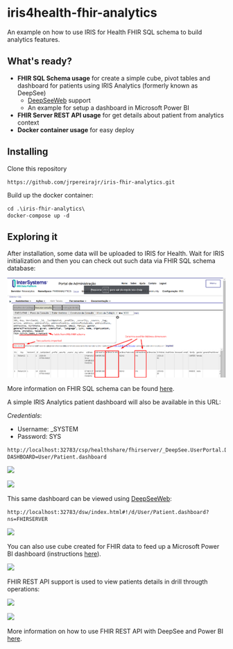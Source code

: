 # iris4health-fhir-analytics

An example on how to use IRIS for Health FHIR SQL schema to build analytics features.

## What's ready?

* **FHIR SQL Schema usage** for create a simple cube, pivot tables and dashboard for patients using IRIS Analytics (formerly known as DeepSee)
  * [DeepSeeWeb](https://openexchange.intersystems.com/package/DeepSeeWeb) support
  * An example for setup a dashboard in Microsoft Power BI
* **FHIR Server REST API usage** for get details about patient from analytics context
* **Docker container usage** for easy deploy

## Installing

Clone this repository

```
https://github.com/jrpereirajr/iris-fhir-analytics.git
```

Build up the docker container:

```
cd .\iris-fhir-analytics\
docker-compose up -d
```

## Exploring it

After installation, some data will be uploaded to IRIS for Health. Wait for IRIS initialization and then you can check out such data via FHIR SQL schema database:

<img src="https://raw.githubusercontent.com/jrpereirajr/iris4health-fhir-analytics/master/img/Screenshot_36.png"></img>

More information on FHIR SQL schema can be found [here](doc/fhir-sql-schema.md).

A simple IRIS Analytics patient dashboard will also be available in this URL:

*Credentials*:
 * Username: _SYSTEM
 * Password: SYS

```
http://localhost:32783/csp/healthshare/fhirserver/_DeepSee.UserPortal.DashboardViewer.zen?DASHBOARD=User/Patient.dashboard
```

<img src="https://raw.githubusercontent.com/jrpereirajr/iris-fhir-analytics/master/img/Lt94eO0NZa.gif"></img>

<img src="https://raw.githubusercontent.com/jrpereirajr/iris-fhir-analytics/master/img/d2kAcL27Uo.gif"></img>

This same dashboard can be viewed using [DeepSeeWeb](https://openexchange.intersystems.com/package/DeepSeeWeb):

```
http://localhost:32783/dsw/index.html#!/d/User/Patient.dashboard?ns=FHIRSERVER
```

<img src="https://raw.githubusercontent.com/jrpereirajr/iris-fhir-analytics/master/img/lN0F0MSNJr.gif"></img>

You can also use cube created for FHIR data to feed up a Microsoft Power BI dashboard (instructions [here](doc/power-bi-creating-patient-dashboard.md)).

<img src="https://raw.githubusercontent.com/jrpereirajr/iris-fhir-analytics/master/img/xUxNmpMvvQ.gif"></img>

FHIR REST API support is used to view patients details in drill througth operations:

<img src="https://raw.githubusercontent.com/jrpereirajr/iris-fhir-analytics/master/img/5y80LWQD7H.gif"></img>

<img src="https://raw.githubusercontent.com/jrpereirajr/iris-fhir-analytics/master/img/hm33IIGQWl.gif"></img>

More information on how to use FHIR REST API with DeepSee and Power BI [here](doc/fhir-rest-api.md).